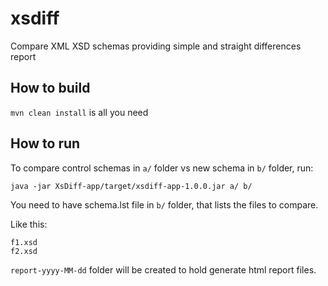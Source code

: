 # xsdiff
Compare XML XSD schemas providing simple and straight differences report

## How to build

`mvn clean install` is all you need


## How to run

To compare control schemas in `a/` folder vs new schema in `b/` folder, run:
~~~~
java -jar XsDiff-app/target/xsdiff-app-1.0.0.jar a/ b/
~~~~

You need to have schema.lst file in `b/` folder, that lists the files to compare.

Like this:
~~~~
f1.xsd
f2.xsd
~~~~

`report-yyyy-MM-dd` folder will be created to hold generate html report files.
